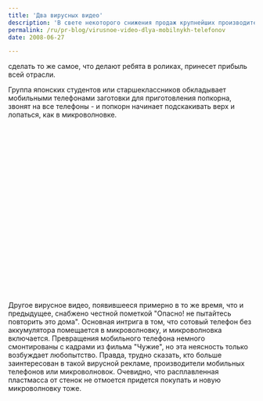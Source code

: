 ```yaml
---
title: 'Два вирусных видео'
description: 'В свете некоторого снижения продаж крупнейших производителей мобильных телефонов, крайне удачным стечением обстоятельств выглядит появление сразу двух вирусных видео, задействующих именно этот предмет. Марка телефона не видна, однако если это действительно расчет от компании Motorola или Nokia, желание пользователей попробовать сделать то же самое, что делают ребята в роликах,'
permalink: /ru/pr-blog/virusnoe-video-dlya-mobilnykh-telefonov
date: 2008-06-27

---
```


сделать то же самое, что делают ребята в роликах,  принесет прибыль всей отрасли.

Группа японских студентов или старшеклассников обкладывает мобильными телефонами заготовки для приготовления попкорна, звонят на все телефоны - и попкорн начинает подскакивать верх и лопаться, как в микроволновке.

<object width="425" height="344"><param name="movie" value="http://www.youtube.com/v/Oj6SZgbBuSQ&hl=en"><param name="wmode" value="transparent"><embed src="http://www.youtube.com/v/Oj6SZgbBuSQ&amp;hl=en" type="application/x-shockwave-flash" width="425" height="344" wmode="transparent"></embed></object>

Другое вирусное  видео, появившееся примерно в то же время, что и предыдущее, снабжено честной пометкой "Опасно! не пытайтесь повторить это дома". Основная интрига в том, что сотовый телефон без аккумулятора помещается в микроволновку, и микроволновка включается. Превращения мобильного телефона немного смонтированы с кадрами из фильма "Чужие", но эта неясность только возбуждает любопытство. Правда, трудно сказать, кто больше заинтересован в такой вирусной рекламе, производители мобильных телефонов или микроволновок. Очевидно, что расплавленная пластмасса от стенок не отмоется придется покупать и новую микроволновку тоже.

<object width="425" height="344"><param name="movie" value="http://www.youtube.com/v/k0TSyIn5KMo&hl=en"><param name="wmode" value="transparent"><embed src="http://www.youtube.com/v/k0TSyIn5KMo&amp;hl=en" type="application/x-shockwave-flash" width="425" height="344" wmode="transparent"></embed></object>

